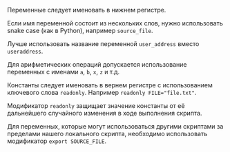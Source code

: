 Переменные следует именовать в нижнем регистре.

Если имя переменной состоит из нескольких слов, нужно использовать snake case (как в Python), например `source_file`.

Лучше использовать название переменной `user_address` вместо `useraddress`.

Для арифметических операций допускается использование переменных с именами `a`, `b`, `x`, `z` и т.д.

Константы следует именовать в вернем регистре с использованием ключевого слова `readonly`. Например `readonly FILE="file.txt"`.

Модификатор `readonly` защищает значение константы от её дальнейшего случайного изменения в ходе выполнения скрипта.

Для переменных, которые могут использоваться другими скриптами за пределами нашего локального скрипта, необходимо использовать модификатор `export SOURCE_FILE`.